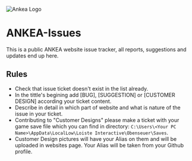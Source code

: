 ![Ankea Logo](https://github.com/user-attachments/assets/0badb5d1-37d4-4af5-b600-f0279d6f9e1e)

# ANKEA-Issues
This is a public ANKEA website issue tracker, all reports, suggestions and updates end up here.

## Rules
* Check that issue ticket doesn't exist in the list already.
* In the tittle's begining add [BUG], [SUGGESTION] or [CUSTOMER DESIGN] according your ticket content.
* Describe in detail in which part of website and what is nature of the issue in your ticket.
* Contributing to "Customer Designs" please make a ticket with your game save file which you can find in directory:
 `C:\Users\<Your PC Name>\AppData\LocalLow\Loiste Interactive\Obenseuer\Saves`.
* Customer Design pictures will have your Alias on them and will be uploaded in websites page. Your Alias will be taken from your Github profile.
